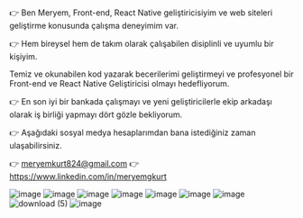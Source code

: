👉 Ben Meryem, Front-end, React Native geliştiricisiyim ve web siteleri geliştirme konusunda çalışma deneyimim var.

👉 Hem bireysel hem de takım olarak çalışabilen disiplinli ve uyumlu bir kişiyim.

Temiz ve okunabilen kod yazarak becerilerimi geliştirmeyi ve profesyonel bir Front-end ve React Native Geliştiricisi olmayı hedefliyorum.

👉 En son iyi bir bankada çalışmayı ve yeni geliştiricilerle ekip arkadaşı olarak iş birliği yapmayı dört gözle bekliyorum.

👉 Aşağıdaki sosyal medya hesaplarımdan bana istediğiniz zaman ulaşabilirsiniz.

👉 meryemkurt824@gmail.com 👉 https://www.linkedin.com/in/meryemgkurt



![image](https://user-images.githubusercontent.com/120281115/232630082-e3781261-8985-441c-9bae-e23a287d453d.png)
![image](https://user-images.githubusercontent.com/120281115/232630165-c168edc1-9a0a-4bb0-9204-7fa92f9f48f3.png)
![image](https://user-images.githubusercontent.com/120281115/232630241-e42b274c-5edb-4754-83a6-b355ffc99db1.png)
![image](https://user-images.githubusercontent.com/120281115/232628509-98109b1f-84ff-4263-ba28-ae84153a6ae7.png)
![image](https://user-images.githubusercontent.com/120281115/232628596-cdd00483-f82e-4bb4-8fa3-7bff8f965952.png)
![image](https://user-images.githubusercontent.com/120281115/232628781-1206b597-e15b-46d6-babe-d00ca7db45b4.png)
![image](https://user-images.githubusercontent.com/120281115/232630006-7e4ed57d-85b1-4653-af2f-646814b5f57a.png)
![download (5)](https://user-images.githubusercontent.com/120281115/232629124-2d551c77-a0f6-455c-9bc6-094de08f5311.png)
![image](https://user-images.githubusercontent.com/120281115/232631164-c5f0d71d-3d8c-4d56-a06f-f2f2d06660b9.png)








